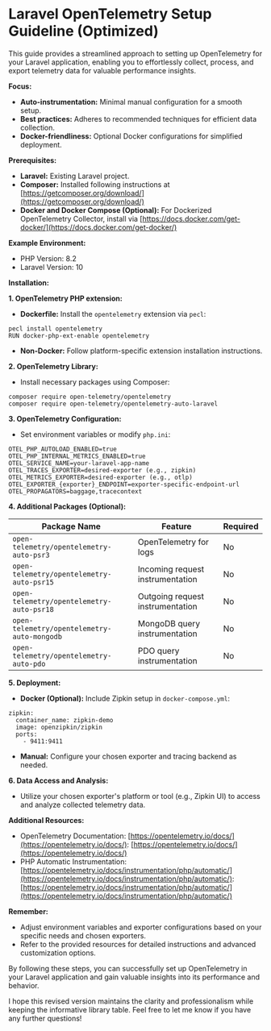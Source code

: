 # Laravel OpenTelemetry Setup Guideline (Optimized)

This guide provides a streamlined approach to setting up OpenTelemetry for your Laravel application, enabling you to effortlessly collect, process, and export telemetry data for valuable performance insights.

**Focus:**

* **Auto-instrumentation:** Minimal manual configuration for a smooth setup.
* **Best practices:** Adheres to recommended techniques for efficient data collection.
* **Docker-friendliness:** Optional Docker configurations for simplified deployment.

**Prerequisites:**

* **Laravel:** Existing Laravel project.
* **Composer:** Installed following instructions at [https://getcomposer.org/download/](https://getcomposer.org/download/)
* **Docker and Docker Compose (Optional):** For Dockerized OpenTelemetry Collector, install via [https://docs.docker.com/get-docker/](https://docs.docker.com/get-docker/)

**Example Environment:**

* PHP Version: 8.2
* Laravel Version: 10

**Installation:**

**1. OpenTelemetry PHP extension:**

* **Dockerfile:** Install the `opentelemetry` extension via `pecl`:

```
pecl install opentelemetry
RUN docker-php-ext-enable opentelemetry
```

* **Non-Docker:** Follow platform-specific extension installation instructions.

**2. OpenTelemetry Library:**

* Install necessary packages using Composer:

```
composer require open-telemetry/opentelemetry
composer require open-telemetry/opentelemetry-auto-laravel
```

**3. OpenTelemetry Configuration:**

* Set environment variables or modify `php.ini`:

```
OTEL_PHP_AUTOLOAD_ENABLED=true
OTEL_PHP_INTERNAL_METRICS_ENABLED=true
OTEL_SERVICE_NAME=your-laravel-app-name
OTEL_TRACES_EXPORTER=desired-exporter (e.g., zipkin)
OTEL_METRICS_EXPORTER=desired-exporter (e.g., otlp)
OTEL_EXPORTER_{exporter}_ENDPOINT=exporter-specific-endpoint-url
OTEL_PROPAGATORS=baggage,tracecontext
```

**4. Additional Packages (Optional):**

| Package Name | Feature | Required |
|---|---|---|
| `open-telemetry/opentelemetry-auto-psr3` | OpenTelemetry for logs | No |
| `open-telemetry/opentelemetry-auto-psr15` | Incoming request instrumentation | No |
| `open-telemetry/opentelemetry-auto-psr18` | Outgoing request instrumentation | No |
| `open-telemetry/opentelemetry-auto-mongodb` | MongoDB query instrumentation | No |
| `open-telemetry/opentelemetry-auto-pdo` | PDO query instrumentation | No |

**5. Deployment:**

* **Docker (Optional):** Include Zipkin setup in `docker-compose.yml`:

```
zipkin:
  container_name: zipkin-demo
  image: openzipkin/zipkin
  ports:
    - 9411:9411
```

* **Manual:** Configure your chosen exporter and tracing backend as needed.

**6. Data Access and Analysis:**

* Utilize your chosen exporter's platform or tool (e.g., Zipkin UI) to access and analyze collected telemetry data.

**Additional Resources:**

* OpenTelemetry Documentation: [https://opentelemetry.io/docs/](https://opentelemetry.io/docs/): [https://opentelemetry.io/docs/](https://opentelemetry.io/docs/)
* PHP Automatic Instrumentation: [https://opentelemetry.io/docs/instrumentation/php/automatic/](https://opentelemetry.io/docs/instrumentation/php/automatic/): [https://opentelemetry.io/docs/instrumentation/php/automatic/](https://opentelemetry.io/docs/instrumentation/php/automatic/)

**Remember:**

* Adjust environment variables and exporter configurations based on your specific needs and chosen exporters.
* Refer to the provided resources for detailed instructions and advanced customization options.

By following these steps, you can successfully set up OpenTelemetry in your Laravel application and gain valuable insights into its performance and behavior.

I hope this revised version maintains the clarity and professionalism while keeping the informative library table. Feel free to let me know if you have any further questions!

